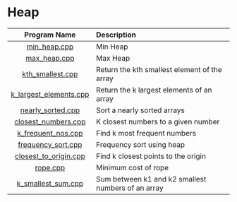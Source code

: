 # Heap

|                   Program Name                   | Description                                        |
| :----------------------------------------------: | :------------------------------------------------- |
|           [min_heap.cpp](min_heap.cpp)           | Min Heap                                           |
|           [max_heap.cpp](max_heap.cpp)           | Max Heap                                           |
|       [kth_smallest.cpp](kth_smallest.cpp)       | Return the kth smallest element of the array       |
| [k_largest_elements.cpp](k_largest_elements.cpp) | Return the k largest elements of an array          |
|      [nearly_sorted.cpp](nearly_sorted.cpp)      | Sort a nearly sorted arrays                        |
|    [closest_numbers.cpp](closest_numbers.cpp)    | K closest numbers to a given number                |
|     [k_frequent_nos.cpp](k_frequent_nos.cpp)     | Find k most frequent numbers                       |
|     [frequency_sort.cpp](frequency_sort.cpp)     | Frequency sort using heap                          |
|  [closest_to_origin.cpp](closest_to_origin.cpp)  | Find k closest points to the origin                |
|               [rope.cpp](rope.cpp)               | Minimum cost of rope                               |
|     [k_smallest_sum.cpp](k_smallest_sum.cpp)     | Sum between k1 and k2 smallest numbers of an array |
